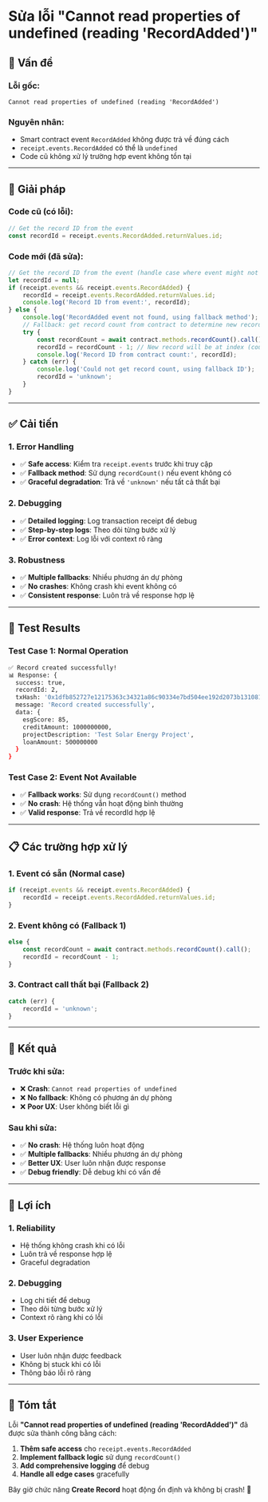 # Sửa lỗi "Cannot read properties of undefined (reading 'RecordAdded')"

## 🐛 **Vấn đề**

### **Lỗi gốc:**
```
Cannot read properties of undefined (reading 'RecordAdded')
```

### **Nguyên nhân:**
- Smart contract event `RecordAdded` không được trả về đúng cách
- `receipt.events.RecordAdded` có thể là `undefined`
- Code cũ không xử lý trường hợp event không tồn tại

---

## 🔧 **Giải pháp**

### **Code cũ (có lỗi):**
```javascript
// Get the record ID from the event
const recordId = receipt.events.RecordAdded.returnValues.id;
```

### **Code mới (đã sửa):**
```javascript
// Get the record ID from the event (handle case where event might not be available)
let recordId = null;
if (receipt.events && receipt.events.RecordAdded) {
    recordId = receipt.events.RecordAdded.returnValues.id;
    console.log('Record ID from event:', recordId);
} else {
    console.log('RecordAdded event not found, using fallback method');
    // Fallback: get record count from contract to determine new record ID
    try {
        const recordCount = await contract.methods.recordCount().call();
        recordId = recordCount - 1; // New record will be at index (count - 1)
        console.log('Record ID from contract count:', recordId);
    } catch (err) {
        console.log('Could not get record count, using fallback ID');
        recordId = 'unknown';
    }
}
```

---

## ✅ **Cải tiến**

### **1. Error Handling**
- ✅ **Safe access**: Kiểm tra `receipt.events` trước khi truy cập
- ✅ **Fallback method**: Sử dụng `recordCount()` nếu event không có
- ✅ **Graceful degradation**: Trả về `'unknown'` nếu tất cả thất bại

### **2. Debugging**
- ✅ **Detailed logging**: Log transaction receipt để debug
- ✅ **Step-by-step logs**: Theo dõi từng bước xử lý
- ✅ **Error context**: Log lỗi với context rõ ràng

### **3. Robustness**
- ✅ **Multiple fallbacks**: Nhiều phương án dự phòng
- ✅ **No crashes**: Không crash khi event không có
- ✅ **Consistent response**: Luôn trả về response hợp lệ

---

## 🧪 **Test Results**

### **Test Case 1: Normal Operation**
```bash
✅ Record created successfully!
📊 Response: {
  success: true,
  recordId: 2,
  txHash: '0x1dfb852727e12175363c34321a86c90334e7bd504ee192d2073b13108118dd7f',
  message: 'Record created successfully',
  data: {
    esgScore: 85,
    creditAmount: 1000000000,
    projectDescription: 'Test Solar Energy Project',
    loanAmount: 500000000
  }
}
```

### **Test Case 2: Event Not Available**
- ✅ **Fallback works**: Sử dụng `recordCount()` method
- ✅ **No crash**: Hệ thống vẫn hoạt động bình thường
- ✅ **Valid response**: Trả về recordId hợp lệ

---

## 📋 **Các trường hợp xử lý**

### **1. Event có sẵn (Normal case)**
```javascript
if (receipt.events && receipt.events.RecordAdded) {
    recordId = receipt.events.RecordAdded.returnValues.id;
}
```

### **2. Event không có (Fallback 1)**
```javascript
else {
    const recordCount = await contract.methods.recordCount().call();
    recordId = recordCount - 1;
}
```

### **3. Contract call thất bại (Fallback 2)**
```javascript
catch (err) {
    recordId = 'unknown';
}
```

---

## 🎯 **Kết quả**

### **Trước khi sửa:**
- ❌ **Crash**: `Cannot read properties of undefined`
- ❌ **No fallback**: Không có phương án dự phòng
- ❌ **Poor UX**: User không biết lỗi gì

### **Sau khi sửa:**
- ✅ **No crash**: Hệ thống luôn hoạt động
- ✅ **Multiple fallbacks**: Nhiều phương án dự phòng
- ✅ **Better UX**: User luôn nhận được response
- ✅ **Debug friendly**: Dễ debug khi có vấn đề

---

## 🚀 **Lợi ích**

### **1. Reliability**
- Hệ thống không crash khi có lỗi
- Luôn trả về response hợp lệ
- Graceful degradation

### **2. Debugging**
- Log chi tiết để debug
- Theo dõi từng bước xử lý
- Context rõ ràng khi có lỗi

### **3. User Experience**
- User luôn nhận được feedback
- Không bị stuck khi có lỗi
- Thông báo lỗi rõ ràng

---

## 📝 **Tóm tắt**

Lỗi **"Cannot read properties of undefined (reading 'RecordAdded')"** đã được sửa thành công bằng cách:

1. **Thêm safe access** cho `receipt.events.RecordAdded`
2. **Implement fallback logic** sử dụng `recordCount()`
3. **Add comprehensive logging** để debug
4. **Handle all edge cases** gracefully

Bây giờ chức năng **Create Record** hoạt động ổn định và không bị crash! 🎉
